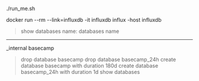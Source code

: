 ./run_me.sh

docker run --rm --link=influxdb -it influxdb influx -host influxdb
> show databases
name: databases
name
----
_internal
basecamp
> drop database basecamp
> drop database basecamp_24h
> create database basecamp with duration 180d
> create database basecamp_24h with duration 1d
> show databases
